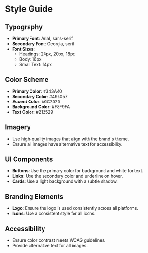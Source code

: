 # Style Guide

## Typography
- **Primary Font**: Arial, sans-serif
- **Secondary Font**: Georgia, serif
- **Font Sizes**:
  - Headings: 24px, 20px, 18px
  - Body: 16px
  - Small Text: 14px

## Color Scheme
- **Primary Color**: #343A40
- **Secondary Color**: #495057
- **Accent Color**: #6C757D
- **Background Color**: #F8F9FA
- **Text Color**: #212529

## Imagery
- Use high-quality images that align with the brand's theme.
- Ensure all images have alternative text for accessibility.

## UI Components
- **Buttons**: Use the primary color for background and white for text.
- **Links**: Use the secondary color and underline on hover.
- **Cards**: Use a light background with a subtle shadow.

## Branding Elements
- **Logo**: Ensure the logo is used consistently across all platforms.
- **Icons**: Use a consistent style for all icons.

## Accessibility
- Ensure color contrast meets WCAG guidelines.
- Provide alternative text for all images.
